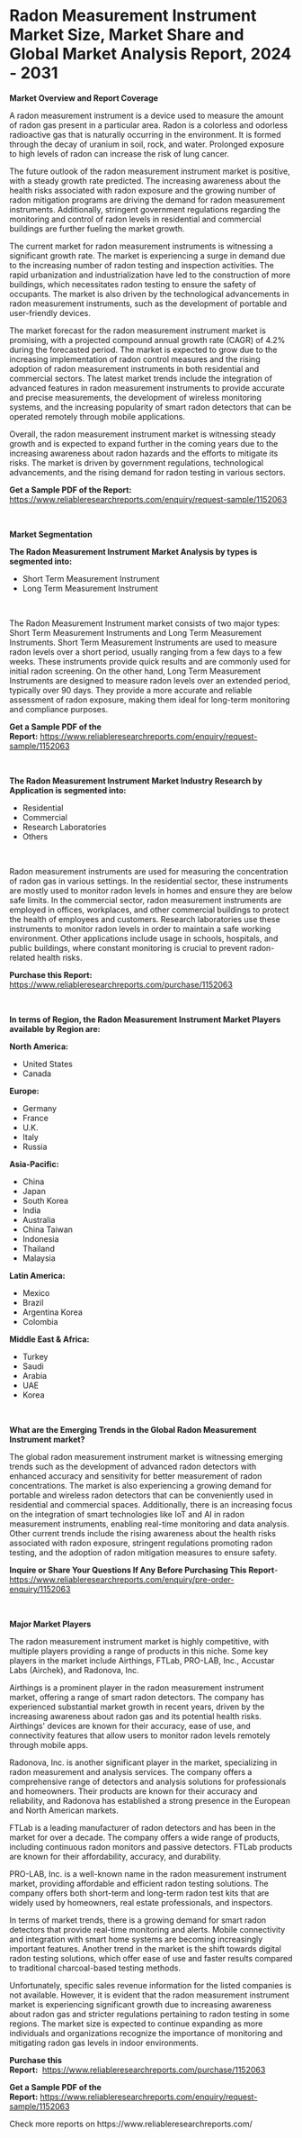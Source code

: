 <p><h1>Radon Measurement Instrument Market Size, Market Share and Global Market Analysis Report, 2024 - 2031</h1></p><p><strong>Market Overview and Report Coverage</strong></p>
<p><p>A radon measurement instrument is a device used to measure the amount of radon gas present in a particular area. Radon is a colorless and odorless radioactive gas that is naturally occurring in the environment. It is formed through the decay of uranium in soil, rock, and water. Prolonged exposure to high levels of radon can increase the risk of lung cancer.</p><p>The future outlook of the radon measurement instrument market is positive, with a steady growth rate predicted. The increasing awareness about the health risks associated with radon exposure and the growing number of radon mitigation programs are driving the demand for radon measurement instruments. Additionally, stringent government regulations regarding the monitoring and control of radon levels in residential and commercial buildings are further fueling the market growth.</p><p>The current market for radon measurement instruments is witnessing a significant growth rate. The market is experiencing a surge in demand due to the increasing number of radon testing and inspection activities. The rapid urbanization and industrialization have led to the construction of more buildings, which necessitates radon testing to ensure the safety of occupants. The market is also driven by the technological advancements in radon measurement instruments, such as the development of portable and user-friendly devices. </p><p>The market forecast for the radon measurement instrument market is promising, with a projected compound annual growth rate (CAGR) of 4.2% during the forecasted period. The market is expected to grow due to the increasing implementation of radon control measures and the rising adoption of radon measurement instruments in both residential and commercial sectors. The latest market trends include the integration of advanced features in radon measurement instruments to provide accurate and precise measurements, the development of wireless monitoring systems, and the increasing popularity of smart radon detectors that can be operated remotely through mobile applications.</p><p>Overall, the radon measurement instrument market is witnessing steady growth and is expected to expand further in the coming years due to the increasing awareness about radon hazards and the efforts to mitigate its risks. The market is driven by government regulations, technological advancements, and the rising demand for radon testing in various sectors.</p></p>
<p><strong>Get a Sample PDF of the Report:</strong> <a href="https://www.reliableresearchreports.com/enquiry/request-sample/1152063">https://www.reliableresearchreports.com/enquiry/request-sample/1152063</a></p>
<p>&nbsp;</p>
<p><strong>Market Segmentation</strong></p>
<p><strong>The Radon Measurement Instrument Market Analysis by types is segmented into:</strong></p>
<p><ul><li>Short Term Measurement Instrument</li><li>Long Term Measurement Instrument</li></ul></p>
<p>&nbsp;</p>
<p><p>The Radon Measurement Instrument market consists of two major types: Short Term Measurement Instruments and Long Term Measurement Instruments. Short Term Measurement Instruments are used to measure radon levels over a short period, usually ranging from a few days to a few weeks. These instruments provide quick results and are commonly used for initial radon screening. On the other hand, Long Term Measurement Instruments are designed to measure radon levels over an extended period, typically over 90 days. They provide a more accurate and reliable assessment of radon exposure, making them ideal for long-term monitoring and compliance purposes.</p></p>
<p><strong>Get a Sample PDF of the Report:</strong>&nbsp;<a href="https://www.reliableresearchreports.com/enquiry/request-sample/1152063">https://www.reliableresearchreports.com/enquiry/request-sample/1152063</a></p>
<p>&nbsp;</p>
<p><strong>The Radon Measurement Instrument Market Industry Research by Application is segmented into:</strong></p>
<p><ul><li>Residential</li><li>Commercial</li><li>Research Laboratories</li><li>Others</li></ul></p>
<p>&nbsp;</p>
<p><p>Radon measurement instruments are used for measuring the concentration of radon gas in various settings. In the residential sector, these instruments are mostly used to monitor radon levels in homes and ensure they are below safe limits. In the commercial sector, radon measurement instruments are employed in offices, workplaces, and other commercial buildings to protect the health of employees and customers. Research laboratories use these instruments to monitor radon levels in order to maintain a safe working environment. Other applications include usage in schools, hospitals, and public buildings, where constant monitoring is crucial to prevent radon-related health risks.</p></p>
<p><strong>Purchase this Report:</strong>&nbsp; <a href="https://www.reliableresearchreports.com/purchase/1152063">https://www.reliableresearchreports.com/purchase/1152063</a></p>
<p>&nbsp;</p>
<p><strong>In terms of Region, the Radon Measurement Instrument Market Players available by Region are:</strong></p>
<p>
    <p> <strong> North America: </strong>
        <ul>
            <li>United States</li>
            <li>Canada</li>
        </ul>
        </p> 
    <p> <strong> Europe: </strong>
        <ul>
            <li>Germany</li>
            <li>France</li>
            <li>U.K.</li>
            <li>Italy</li>
            <li>Russia</li>
        </ul>
        </p> 
    <p> <strong> Asia-Pacific: </strong>
        <ul>
            <li>China</li>
            <li>Japan</li>
            <li>South Korea</li>
            <li>India</li>
            <li>Australia</li>
            <li>China Taiwan</li>
            <li>Indonesia</li>
            <li>Thailand</li>
            <li>Malaysia</li>
        </ul>
        </p> 
    <p> <strong> Latin America: </strong>
        <ul>
            <li>Mexico</li>
            <li>Brazil</li>
            <li>Argentina Korea</li>
            <li>Colombia</li>
        </ul>
        </p> 
    <p> <strong> Middle East & Africa: </strong>
        <ul>
            <li>Turkey</li>
            <li>Saudi</li>
            <li>Arabia</li>
            <li>UAE</li>
            <li>Korea</li>
        </ul>
    </p>
    </p>
<p>&nbsp;</p>
<p><strong>What are the Emerging Trends in the Global Radon Measurement Instrument market?</strong></p>
<p><p>The global radon measurement instrument market is witnessing emerging trends such as the development of advanced radon detectors with enhanced accuracy and sensitivity for better measurement of radon concentrations. The market is also experiencing a growing demand for portable and wireless radon detectors that can be conveniently used in residential and commercial spaces. Additionally, there is an increasing focus on the integration of smart technologies like IoT and AI in radon measurement instruments, enabling real-time monitoring and data analysis. Other current trends include the rising awareness about the health risks associated with radon exposure, stringent regulations promoting radon testing, and the adoption of radon mitigation measures to ensure safety.</p></p>
<p><strong>Inquire or Share Your Questions If Any Before Purchasing This Report</strong>- <a href="https://www.reliableresearchreports.com/enquiry/pre-order-enquiry/1152063">https://www.reliableresearchreports.com/enquiry/pre-order-enquiry/1152063</a></p>
<p>&nbsp;</p>
<p><strong>Major Market Players</strong></p>
<p><p>The radon measurement instrument market is highly competitive, with multiple players providing a range of products in this niche. Some key players in the market include Airthings, FTLab, PRO-LAB, Inc., Accustar Labs (Airchek), and Radonova, Inc. </p><p>Airthings is a prominent player in the radon measurement instrument market, offering a range of smart radon detectors. The company has experienced substantial market growth in recent years, driven by the increasing awareness about radon gas and its potential health risks. Airthings' devices are known for their accuracy, ease of use, and connectivity features that allow users to monitor radon levels remotely through mobile apps.</p><p>Radonova, Inc. is another significant player in the market, specializing in radon measurement and analysis services. The company offers a comprehensive range of detectors and analysis solutions for professionals and homeowners. Their products are known for their accuracy and reliability, and Radonova has established a strong presence in the European and North American markets.</p><p>FTLab is a leading manufacturer of radon detectors and has been in the market for over a decade. The company offers a wide range of products, including continuous radon monitors and passive detectors. FTLab products are known for their affordability, accuracy, and durability.</p><p>PRO-LAB, Inc. is a well-known name in the radon measurement instrument market, providing affordable and efficient radon testing solutions. The company offers both short-term and long-term radon test kits that are widely used by homeowners, real estate professionals, and inspectors.</p><p>In terms of market trends, there is a growing demand for smart radon detectors that provide real-time monitoring and alerts. Mobile connectivity and integration with smart home systems are becoming increasingly important features. Another trend in the market is the shift towards digital radon testing solutions, which offer ease of use and faster results compared to traditional charcoal-based testing methods.</p><p>Unfortunately, specific sales revenue information for the listed companies is not available. However, it is evident that the radon measurement instrument market is experiencing significant growth due to increasing awareness about radon gas and stricter regulations pertaining to radon testing in some regions. The market size is expected to continue expanding as more individuals and organizations recognize the importance of monitoring and mitigating radon gas levels in indoor environments.</p></p>
<p><strong>Purchase this Report:</strong>&nbsp;&nbsp;<a href="https://www.reliableresearchreports.com/purchase/1152063">https://www.reliableresearchreports.com/purchase/1152063</a></p>
<p></p>
<p><strong>Get a Sample PDF of the Report:</strong>&nbsp;<a href="https://www.reliableresearchreports.com/enquiry/request-sample/1152063">https://www.reliableresearchreports.com/enquiry/request-sample/1152063</a></p>
<p>Check more reports on https://www.reliableresearchreports.com/</p>